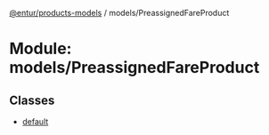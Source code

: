 [@entur/products-models](../README.md) / models/PreassignedFareProduct

# Module: models/PreassignedFareProduct

## Classes

- [default](../classes/models_PreassignedFareProduct.default.md)
